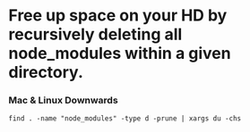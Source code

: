 # Free up space on your HD by recursively deleting all node_modules within a given directory. 

### Mac & Linux Downwards

```
find . -name "node_modules" -type d -prune | xargs du -chs
```
